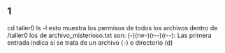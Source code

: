 ## 1
cd taller0
ls -l 
esto muestra los permisos de todos los archivos dentro de /taller0
los de archivo_misterioso.txt son:
(-)(rw-)(r--)(r--):
Las primera entrada indica si se trata de un archivo (-) o directorio (d)
